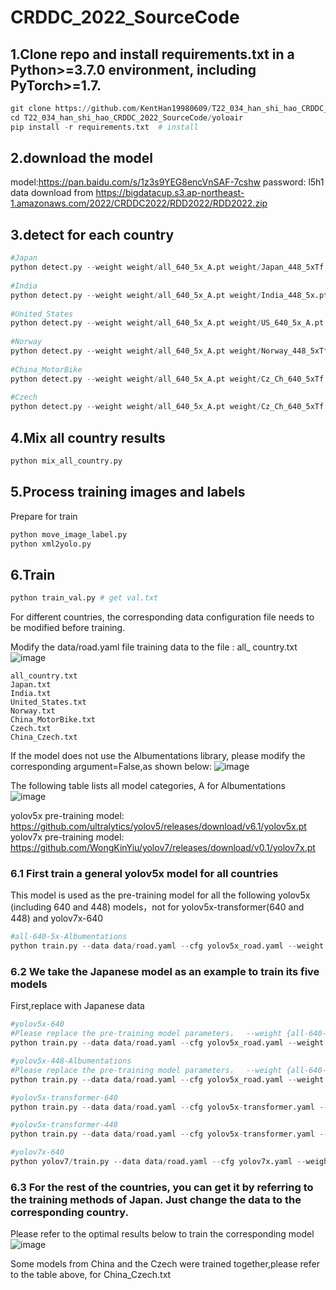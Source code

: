 # CRDDC_2022_SourceCode
## 1.Clone repo and install requirements.txt in a Python>=3.7.0 environment, including PyTorch>=1.7.  
```python
git clone https://github.com/KentHan19980609/T22_034_han_shi_hao_CRDDC_2022_SourceCode.git
cd T22_034_han_shi_hao_CRDDC_2022_SourceCode/yoloair
pip install -r requirements.txt  # install
```

## 2.download the model  

model:https://pan.baidu.com/s/1z3s9YEG8encVnSAF-7cshw  password: l5h1  
data download from https://bigdatacup.s3.ap-northeast-1.amazonaws.com/2022/CRDDC2022/RDD2022/RDD2022.zip  
  
## 3.detect for each country
```python
#Japan
python detect.py --weight weight/all_640_5x_A.pt weight/Japan_448_5xTf.pt weight/Japan_640_5x_A.pt weight/Japan_640_5xTf.pt weight/Japan_640_yolov7.pt --country Japan --img 640 --source RDD2022/Japan/test/images/ --conf-thres 0.15 --iou-thres 0.999  --agnostic-nms --augment 
  
#India
python detect.py --weight weight/all_640_5x_A.pt weight/India_448_5x.pt weight/India_448_5xTf.pt weight/India_640_5x_A.pt weight/India_640_5xTf.pt weight/India_640_yolov7.pt --country India --img 640 --source RDD2022/India/test/images/ --conf-thres 0.15 --iou-thres 0.999  --agnostic-nms --augment 
  
#United_States
python detect.py --weight weight/all_640_5x_A.pt weight/US_640_5x_A.pt weight/US_640_5xTf.pt weight/US_640_yolov7.pt --country United_States --img 448 --source RDD2022/United_States/test/images/ --conf-thres 0.15 --iou-thres 0.999  --agnostic-nms --augment 
  
#Norway
python detect.py --weight weight/all_640_5x_A.pt weight/Norway_448_5xTf.pt weight/Norway_640_5x_A.pt weight/Norway_640_yolov7.pt --country Norway --img 640 --source RDD2022/Norway/test/images/ --conf-thres 0.15 --iou-thres 0.999  --agnostic-nms --augment 
  
#China_MotorBike
python detect.py --weight weight/all_640_5x_A.pt weight/Cz_Ch_640_5xTf.pt weight/China_640_5x_A.pt weight/Cz_Ch_640_yolov7.pt --country China_MotorBike --img 640 --source RDD2022/China_MotorBike/test/images/ --conf-thres 0.15 --iou-thres 0.999  --agnostic-nms --augment 
  
#Czech
python detect.py --weight weight/all_640_5x_A.pt weight/Cz_Ch_640_5xTf.pt weight/Czech_640_5x_A.pt weight/Cz_Ch_640_yolov7.pt --country Czech --img 640 --source RDD2022/Czech/test/images/ --conf-thres 0.15 --iou-thres 0.999  --agnostic-nms --augment 

```
## 4.Mix all country results  
```python
python mix_all_country.py
```
## 5.Process training images and labels  
Prepare for train
```python
python move_image_label.py 
python xml2yolo.py
```

## 6.Train  
```python
python train_val.py # get val.txt
```
For different countries, the corresponding data configuration file needs to be modified before training.  

Modify the data/road.yaml file training data to the file : all_ country.txt  
![image](https://user-images.githubusercontent.com/91840954/195822646-1dda3028-02dc-4498-b05a-a285b40de0b2.png)  
```
all_country.txt  
Japan.txt  
India.txt  
United_States.txt  
Norway.txt  
China_MotorBike.txt  
Czech.txt  
China_Czech.txt  
```
If the model does not use the Albumentations library, please modify the corresponding argument=False,as shown below:
![image](https://user-images.githubusercontent.com/91840954/196968052-8d998635-4e80-43f8-8517-b7fd0a8ae8f6.png)

The following table lists all model categories, A for  Albumentations  
![image](https://user-images.githubusercontent.com/91840954/196967870-8aeea698-20f0-495a-bb91-c7c042e1a95d.png)

yolov5x pre-training model:  https://github.com/ultralytics/yolov5/releases/download/v6.1/yolov5x.pt  
yolov7x pre-training model:  https://github.com/WongKinYiu/yolov7/releases/download/v0.1/yolov7x.pt  

### 6.1 First train a general yolov5x model for all countries  
 
This model is used as the pre-training model for all the following yolov5x (including 640 and 448) models，not for yolov5x-transformer(640 and 448) and yolov7x-640  
```python
#all-640-5x-Albumentations
python train.py --data data/road.yaml --cfg yolov5x_road.yaml --weight yolov5x.pt --batch-size 16 --img-size 640 --hyp data/hyps/hyp.scratch-low.yaml --epochs 300
```

### 6.2 We take the Japanese model as an example to train its five models  
First,replace with Japanese data  
```python
#yolov5x-640
#Please replace the pre-training model parameters，  --weight {all-640-5x-Albumentations}
python train.py --data data/road.yaml --cfg yolov5x_road.yaml --weight yolov5x.pt --batch-size 16 --img-size 640 --hyp data/hyps/hyp.scratch-high.yaml --epochs 300
```

```python
#yolov5x-448-Albumentations
#Please replace the pre-training model parameters，  --weight {all-640-5x-Albumentations}
python train.py --data data/road.yaml --cfg yolov5x_road.yaml --weight yolov5x.pt --batch-size 32 --img-size 448 --hyp data/hyps/hyp.scratch-low.yaml --epochs 100
```

```python
#yolov5x-transformer-640
python train.py --data data/road.yaml --cfg yolov5x-transformer.yaml --weights '' --hyp data/hyps/hyp.scratch-high.yaml --batch-size 16 --img-size 640 --epochs 300
```

```python
#yolov5x-transformer-448
python train.py --data data/road.yaml --cfg yolov5x-transformer.yaml --weights '' --hyp data/hyps/hyp.scratch-high.yaml --batch-size 32 --img-size 448 --epochs 300
```

```python
#yolov7x-640
python yolov7/train.py --data data/road.yaml --cfg yolov7x.yaml --weight yolov7x.pt --hyp data/hyps/hyp.scratch-high.yaml --batch-size 16 --img-size 640 --epochs 300
```
### 6.3 For the rest of the countries, you can get it by referring to the training methods of Japan. Just change the data to the corresponding country.  
Please refer to the optimal results below to train the corresponding model  
![image](https://user-images.githubusercontent.com/91840954/195829399-8cea3d75-691a-4b6c-a3b2-514f6d469de4.png)  

Some models from China and the Czech were trained together,please refer to the table above, for China_Czech.txt  


